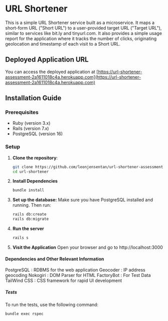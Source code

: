 # URL Shortener

This is a simple URL Shortener service built as a microservice. It maps a short-form URL ("Short URL") to a user-provided target URL ("Target URL"), similar to services like bit.ly and tinyurl.com. It also provides a simple usage report for the application where it tracks the number of clicks, originating geolocation and timestamp of each visit to a Short URL.

## Deployed Application URL

You can access the deployed application at [https://url-shortener-assessment-2a1611018c4a.herokuapp.com](https://url-shortener-assessment-2a1611018c4a.herokuapp.com)

## Installation Guide

### Prerequisites

- Ruby (version 3.x)
- Rails (version 7.x)
- PostgreSQL (version 16)

### Setup

1. **Clone the repository**:
   ```sh
   git clone https://github.com/leonjensentan/url-shortener-assessment.git
   cd url-shortener
   ```

2. **Install Dependencies**
   ```sh
   bundle install
   ```

3. **Set up the database:**
   Make sure you have PostgreSQL installed and running. Then run:
   ```sh
   rails db:create
   rails db:migrate
   ```

4. **Run the server**
   ```sh
   rails s
   ```

5. **Visit the Application**
   Open your browser and go to http://localhost:3000

#### Dependencies and Other Relevant Information
PostgreSQL : RDBMS for the web application
Geocoder : IP address geocoding
Nokogiri : DOM Parser for HTML
FactoryBot : For Test Data
TailWind CSS : CSS framework for rapid UI development

##### Tests
To run the tests, use the following command:
   ```sh
   bundle exec rspec
   ```
